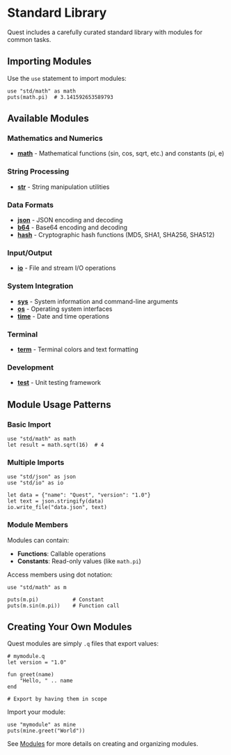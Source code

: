# Standard Library

Quest includes a carefully curated standard library with modules for common tasks.

## Importing Modules

Use the `use` statement to import modules:

```quest
use "std/math" as math
puts(math.pi)  # 3.141592653589793
```

## Available Modules

### Mathematics and Numerics

- **[math](./math.md)** - Mathematical functions (sin, cos, sqrt, etc.) and constants (pi, e)

### String Processing

- **[str](./str.md)** - String manipulation utilities

### Data Formats

- **[json](./json.md)** - JSON encoding and decoding
- **[b64](./b64.md)** - Base64 encoding and decoding
- **[hash](./hash.md)** - Cryptographic hash functions (MD5, SHA1, SHA256, SHA512)

### Input/Output

- **[io](./io.md)** - File and stream I/O operations

### System Integration

- **[sys](./sys.md)** - System information and command-line arguments
- **[os](./os.md)** - Operating system interfaces
- **[time](./time.md)** - Date and time operations

### Terminal

- **[term](./term.md)** - Terminal colors and text formatting

### Development

- **[test](./test.md)** - Unit testing framework

## Module Usage Patterns

### Basic Import

```quest
use "std/math" as math
let result = math.sqrt(16)  # 4
```

### Multiple Imports

```quest
use "std/json" as json
use "std/io" as io

let data = {"name": "Quest", "version": "1.0"}
let text = json.stringify(data)
io.write_file("data.json", text)
```

### Module Members

Modules can contain:
- **Functions**: Callable operations
- **Constants**: Read-only values (like `math.pi`)

Access members using dot notation:

```quest
use "std/math" as m

puts(m.pi)           # Constant
puts(m.sin(m.pi))    # Function call
```

## Creating Your Own Modules

Quest modules are simply `.q` files that export values:

```quest
# mymodule.q
let version = "1.0"

fun greet(name)
    "Hello, " .. name
end

# Export by having them in scope
```

Import your module:

```quest
use "mymodule" as mine
puts(mine.greet("World"))
```

See [Modules](../language/modules.md) for more details on creating and organizing modules.
